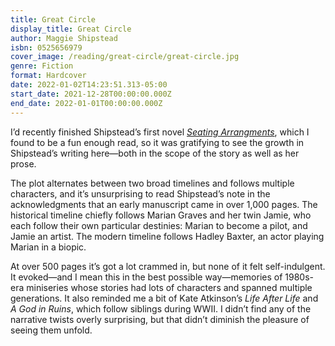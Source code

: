 ```yaml
---
title: Great Circle
display_title: Great Circle
author: Maggie Shipstead
isbn: 0525656979
cover_image: /reading/great-circle/great-circle.jpg
genre: Fiction
format: Hardcover
date: 2022-01-02T14:23:51.313-05:00
start_date: 2021-12-28T00:00:00.000Z
end_date: 2022-01-01T00:00:00.000Z
---
```


I’d recently finished Shipstead’s first novel [*Seating Arrangments*](/reading/seating-arrangements/), which I found to be a fun enough read, so it was gratifying to see the growth in Shipstead’s writing here—both in the scope of the story as well as her prose. 

The plot alternates between two broad timelines and follows multiple characters, and it’s unsurprising to read Shipstead’s note in the acknowledgments that an early manuscript came in over 1,000 pages. The historical timeline chiefly follows Marian Graves and her twin Jamie, who each follow their own particular destinies: Marian to become a pilot, and Jamie an artist. The modern timeline follows Hadley Baxter, an actor playing Marian in a biopic.

At over 500 pages it’s got a lot crammed in, but none of it felt self-indulgent. It evoked—and I mean this in the best possible way—memories of 1980s-era miniseries whose stories had lots of characters and spanned multiple generations. It also reminded me a bit of Kate Atkinson’s *Life After Life* and *A God in Ruins*, which follow siblings during WWII. I didn’t find any of the narrative twists overly surprising, but that didn’t diminish the pleasure of seeing them unfold.

